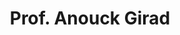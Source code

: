 ---
layout: page
title: Prof. Anouck Girad
description: # a project with a background image
img: assets/img/faculty/girad.jpg
importance: 2
category: faculty_umichs
---